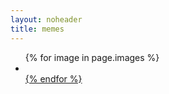 ```yaml
---
layout: noheader
title: memes
---
```

<ul class="something">
{% for image in page.images %}
  <li class="something">
    <a rel="something" class="something" href="/path/to/images/dir/{{ image }}" />
  </li>
{% endfor %}
</ul>
<!-- looks like this requires 'lightbox'
{% for file in site.memes %}
  {% assign pageurl = page.url | replace: 'index.html', '' %}
  {% if file.path contains pageurl %}
    {% if file.extname == '.jpg' or file.extname == '.jpeg' or file.extname == '.JPG' or file.extname == '.JPEG' %}
    <img src="{{ file.path }}" />
    {% endif %}
  {% endif %}
{% endfor %}
-->
